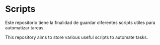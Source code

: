 # Scripts
Este repositorio tiene la finalidad de guardar diferentes scripts utiles para automatizar tareas.

This repository aims to store various useful scripts to automate tasks.
